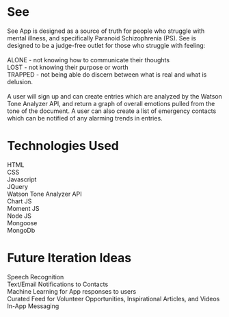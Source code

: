 # See

  See App is designed as a source of truth for people who struggle with mental illness, and specifically Paranoid Schizophrenia (PS). See is designed to be a judge-free outlet for those who struggle with feeling:  <br> <br>ALONE - not knowing how to communicate their thoughts  <br> LOST - not knowing their purpose or worth  <br> TRAPPED - not being able do discern between what is real and what is delusion.  <br>  <br>
   A user will sign up and can create entries which are analyzed by the Watson Tone Analyzer API, and return a graph of overall emotions pulled from the tone of the document. A user can also create a list of emergency contacts which can be notified of any alarming trends in entries.
   
# Technologies Used

HTML <br>
CSS <br>
Javascript <br>
JQuery <br>
Watson Tone Analyzer API <br>
Chart JS <br>
Moment JS <br>
Node JS <br>
Mongoose <br>
MongoDb <br>


# Future Iteration Ideas

Speech Recognition <br>
Text/Email Notifications to Contacts <br>
Machine Learning for App responses to users  <br>
Curated Feed for Volunteer Opportunities, Inspirational Articles, and Videos <br>
In-App Messaging

